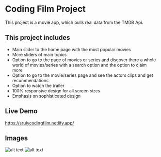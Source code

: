 # Coding Film Project

This project is a movie app, which pulls real data from the TMDB Api.

## This project includes

- Main slider to the home page with the most popular movies
- More sliders of main topics
- Option to go to the page of movies or series and discover there a whole world of movies/series with a search option and the option to claim more
- Option to go to the movie/series page and see the actors clips and get recommendations
- Option to watch the trailer
- 100% responsive design for all screen sizes
- Emphasis on sophisticated design

## Live Demo

https://srulycodingfilm.netlify.app/

## Images

![alt text](https://i.postimg.cc/9FW8sgKq/scrnli-27-10-2022-12-28-09.png)
![alt text](https://i.postimg.cc/WpBVcVjf/scrnli-27-10-2022-12-39-30.png)
